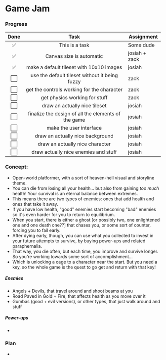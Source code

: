 # Game Jam

### Progress

| Done |      Task      | Assignment   |
| :--: | :------------: | ------------ |
| ✅ | This is a task | Some dude    |
| ✅ |  Canvas size is automatic  | josiah + zack |
| ✅ |  make a default tileset with 10x10 images  | josiah |
| ⬜️ |  use the default tileset without it being fuzzy  | zack |
| ⬜️ |  get the controls working for the character  | zack |
| ⬜️ |  get physics working for stuff  | zack |
| ⬜️ |  draw an actually nice tileset  | josiah |
| ⬜️ |  finalize the design of all the elements of the game  | josiah |
| ⬜️ |  make the user interface  | josiah |
| ⬜️ |  draw an actually nice background  | josiah |
| ⬜️ |  draw an actually nice character  | josiah |
| ⬜️ |  draw actually nice enemies and stuff  | josiah |

### Concept:

- Open-world platformer, with a sort of heaven-hell visual and storyline theme.
- You can die from losing all your health... but also from gaining *too much* health! Your survival is an eternal balance between extremes.
- This means there are two types of enemies: ones that add health and ones that take it away.
- If you have low health, "good" enemies start becoming "bad" enemies so it's even harder for you to return to equilibrium.
- When you start, there is either a ghost [or possibly two, one enlightened one and one death one??] that chases you, or some sort of counter, forcing you to fail early.
- After dying early, though, you can use what you collected to invest in your future attempts to survive, by buying power-ups and related paraphernalia.
- That way, you die often, but each time, you improve and survive longer. So you're working towards some sort of accomplishment...
- Which is unlocking a cage to a character near the start. But you need a key, so the whole game is the quest to go get and return with that key!

##### Enemies

- Angels + Devils, that travel around and shoot beams at you
- Road Paved in Gold + Fire, that affects health as you move over it
- Gumbas (good + evil versions), or other types, that just walk around and stuff

##### Power-ups

- 

### Plan

- 
